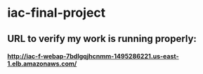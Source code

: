 # iac-final-project
## URL to verify my work is running properly:
#### http://iac-f-webap-7bdlgqjhcnmm-1495286221.us-east-1.elb.amazonaws.com/
